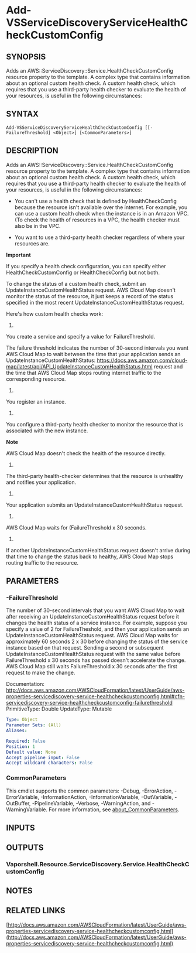 # Add-VSServiceDiscoveryServiceHealthCheckCustomConfig

## SYNOPSIS
Adds an AWS::ServiceDiscovery::Service.HealthCheckCustomConfig resource property to the template.
A complex type that contains information about an optional custom health check.
A custom health check, which requires that you use a third-party health checker to evaluate the health of your resources, is useful in the following circumstances:

## SYNTAX

```
Add-VSServiceDiscoveryServiceHealthCheckCustomConfig [[-FailureThreshold] <Object>] [<CommonParameters>]
```

## DESCRIPTION
Adds an AWS::ServiceDiscovery::Service.HealthCheckCustomConfig resource property to the template.
A complex type that contains information about an optional custom health check.
A custom health check, which requires that you use a third-party health checker to evaluate the health of your resources, is useful in the following circumstances:

+ You can't use a health check that is defined by HealthCheckConfig because the resource isn't available over the internet.
For example, you can use a custom health check when the instance is in an Amazon VPC.
(To check the health of resources in a VPC, the health checker must also be in the VPC.

+ You want to use a third-party health checker regardless of where your resources are.

**Important**

If you specify a health check configuration, you can specify either HealthCheckCustomConfig or HealthCheckConfig but not both.

To change the status of a custom health check, submit an UpdateInstanceCustomHealthStatus request.
AWS Cloud Map doesn't monitor the status of the resource, it just keeps a record of the status specified in the most recent UpdateInstanceCustomHealthStatus request.

Here's how custom health checks work:

1.
You create a service and specify a value for FailureThreshold.

The failure threshold indicates the number of 30-second intervals you want AWS Cloud Map to wait between the time that your application sends an UpdateInstanceCustomHealthStatus: https://docs.aws.amazon.com/cloud-map/latest/api/API_UpdateInstanceCustomHealthStatus.html request and the time that AWS Cloud Map stops routing internet traffic to the corresponding resource.

1.
You register an instance.

1.
You configure a third-party health checker to monitor the resource that is associated with the new instance.

**Note**

AWS Cloud Map doesn't check the health of the resource directly.

1.
The third-party health-checker determines that the resource is unhealthy and notifies your application.

1.
Your application submits an UpdateInstanceCustomHealthStatus request.

1.
AWS Cloud Map waits for (FailureThreshold x 30 seconds.

1.
If another UpdateInstanceCustomHealthStatus request doesn't arrive during that time to change the status back to healthy, AWS Cloud Map stops routing traffic to the resource.

## PARAMETERS

### -FailureThreshold
The number of 30-second intervals that you want AWS Cloud Map to wait after receiving an UpdateInstanceCustomHealthStatus request before it changes the health status of a service instance.
For example, suppose you specify a value of 2 for FailureTheshold, and then your application sends an UpdateInstanceCustomHealthStatus request.
AWS Cloud Map waits for approximately 60 seconds 2 x 30 before changing the status of the service instance based on that request.
Sending a second or subsequent UpdateInstanceCustomHealthStatus request with the same value before FailureThreshold x 30 seconds has passed doesn't accelerate the change.
AWS Cloud Map still waits FailureThreshold x 30 seconds after the first request to make the change.

Documentation: http://docs.aws.amazon.com/AWSCloudFormation/latest/UserGuide/aws-properties-servicediscovery-service-healthcheckcustomconfig.html#cfn-servicediscovery-service-healthcheckcustomconfig-failurethreshold
PrimitiveType: Double
UpdateType: Mutable

```yaml
Type: Object
Parameter Sets: (All)
Aliases:

Required: False
Position: 1
Default value: None
Accept pipeline input: False
Accept wildcard characters: False
```

### CommonParameters
This cmdlet supports the common parameters: -Debug, -ErrorAction, -ErrorVariable, -InformationAction, -InformationVariable, -OutVariable, -OutBuffer, -PipelineVariable, -Verbose, -WarningAction, and -WarningVariable. For more information, see [about_CommonParameters](http://go.microsoft.com/fwlink/?LinkID=113216).

## INPUTS

## OUTPUTS

### Vaporshell.Resource.ServiceDiscovery.Service.HealthCheckCustomConfig
## NOTES

## RELATED LINKS

[http://docs.aws.amazon.com/AWSCloudFormation/latest/UserGuide/aws-properties-servicediscovery-service-healthcheckcustomconfig.html](http://docs.aws.amazon.com/AWSCloudFormation/latest/UserGuide/aws-properties-servicediscovery-service-healthcheckcustomconfig.html)

